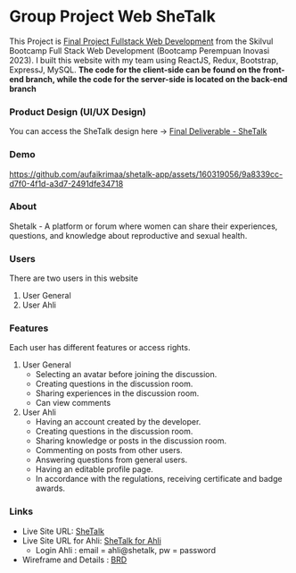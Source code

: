 # Group Project Web SheTalk

This Project is [Final Project Fullstack Web Development](https://github.com/impactbyte/full-stack-web-assignments/tree/master/Final-Project-Fullstack-Web-development) from the Skilvul Bootcamp Full Stack Web Development (Bootcamp Perempuan Inovasi 2023).
I built this website with my team using ReactJS, Redux, Bootstrap, ExpressJ, MySQL. 
**The code for the client-side can be found on the front-end branch, while the code for the server-side is located on the back-end branch**

### Product Design (UI/UX Design)
You can access the SheTalk design here -> [Final Deliverable - SheTalk](https://www.figma.com/design/hlc31ZFnZWkNtzledk7fQk/Final-Deliverable---Dewi-Sartika?node-id=0-1&t=ETyIPOnw5f3XIYWQ-1)


### Demo
https://github.com/aufaikrimaa/shetalk-app/assets/160319056/9a8339cc-d7f0-4f1d-a3d7-2491dfe34718

### About
Shetalk - A platform or forum where women can share their experiences, questions, and knowledge about reproductive and sexual health.

### Users
There are two users in this website
1. User General
2. User Ahli

### Features
Each user has different features or access rights.
1. User General
    - Selecting an avatar before joining the discussion.
    - Creating questions in the discussion room.
    - Sharing experiences in the discussion room.
    - Can view comments
2. User Ahli
    - Having an account created by the developer.
    - Creating questions in the discussion room.
    - Sharing knowledge or posts in the discussion room.
    - Commenting on posts from other users.
    - Answering questions from general users.
    - Having an editable profile page.
    - In accordance with the regulations, receiving certificate and badge awards.

### Links

- Live Site URL: [SheTalk](https://shetalk-app.netlify.app/)
- Live Site URL for Ahli: [SheTalk for Ahli](https://shetalk-app.netlify.app/login.html)
  - Login Ahli : email = ahli@shetalk, pw = password
- Wireframe and Details : [BRD](https://www.figma.com/file/hlc31ZFnZWkNtzledk7fQk/Final-Deliverable---Dewi-Sartika)
